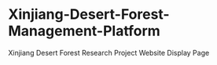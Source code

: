 # Xinjiang-Desert-Forest-Management-Platform
Xinjiang Desert Forest Research Project Website Display Page
